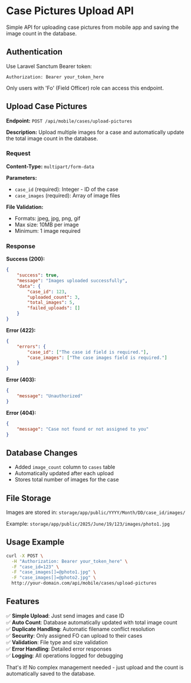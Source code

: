 # Case Pictures Upload API

Simple API for uploading case pictures from mobile app and saving the image count in the database.

## Authentication

Use Laravel Sanctum Bearer token:
```
Authorization: Bearer your_token_here
```

Only users with 'Fo' (Field Officer) role can access this endpoint.

## Upload Case Pictures

**Endpoint:** `POST /api/mobile/cases/upload-pictures`

**Description:** Upload multiple images for a case and automatically update the total image count in the database.

### Request

**Content-Type:** `multipart/form-data`

**Parameters:**
- `case_id` (required): Integer - ID of the case
- `case_images` (required): Array of image files

**File Validation:**
- Formats: jpeg, jpg, png, gif
- Max size: 10MB per image
- Minimum: 1 image required

### Response

**Success (200):**
```json
{
    "success": true,
    "message": "Images uploaded successfully",
    "data": {
        "case_id": 123,
        "uploaded_count": 3,
        "total_images": 5,
        "failed_uploads": []
    }
}
```

**Error (422):**
```json
{
    "errors": {
        "case_id": ["The case id field is required."],
        "case_images": ["The case images field is required."]
    }
}
```

**Error (403):**
```json
{
    "message": "Unauthorized"
}
```

**Error (404):**
```json
{
    "message": "Case not found or not assigned to you"
}
```

## Database Changes

- Added `image_count` column to `cases` table
- Automatically updated after each upload
- Stores total number of images for the case

## File Storage

Images are stored in: `storage/app/public/YYYY/Month/DD/case_id/images/`

Example: `storage/app/public/2025/June/19/123/images/photo1.jpg`

## Usage Example

```bash
curl -X POST \
  -H "Authorization: Bearer your_token_here" \
  -F "case_id=123" \
  -F "case_images[]=@photo1.jpg" \
  -F "case_images[]=@photo2.jpg" \
  http://your-domain.com/api/mobile/cases/upload-pictures
```

## Features

✅ **Simple Upload**: Just send images and case ID  
✅ **Auto Count**: Database automatically updated with total image count  
✅ **Duplicate Handling**: Automatic filename conflict resolution  
✅ **Security**: Only assigned FO can upload to their cases  
✅ **Validation**: File type and size validation  
✅ **Error Handling**: Detailed error responses  
✅ **Logging**: All operations logged for debugging  

That's it! No complex management needed - just upload and the count is automatically saved to the database.
